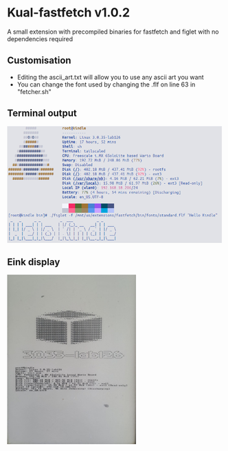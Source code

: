 # Kual-fastfetch v1.0.2
A small extension with precompiled binaries for fastfetch and figlet with no dependencies required

## Customisation
- Editing the ascii_art.txt will allow you to use any ascii art you want
- You can change the font used by changing the .flf on line 63 in "fetcher.sh"

## Terminal output
<img src="./images/term.png" alt="Terminal output" width="500"/>

## Eink display
<img src="./images/eink.jpg" alt="Eink display" width="300"/>


